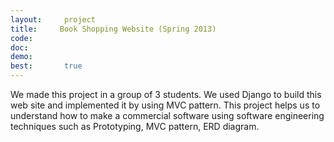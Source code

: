 ```yaml
---
layout:     project
title:     Book Shopping Website (Spring 2013)
code:  
doc:        
demo:
best:       true
---
```

We made this project in a group of 3 students. We used Django to build this web site and implemented it by using MVC pattern. This project helps us to understand how to make a commercial software using software engineering techniques such as Prototyping, MVC pattern, ERD diagram.